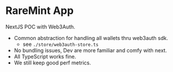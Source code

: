 # RareMint App

NextJS POC with Web3Auth.

- Common abstraction for handling all wallets thru web3auth sdk.
  - see `./store/web3auth-store.ts`
- No bundling issues, Dev are more familiar and comfy with next.
- All TypeScript works fine. 
- We still keep good perf metrics.